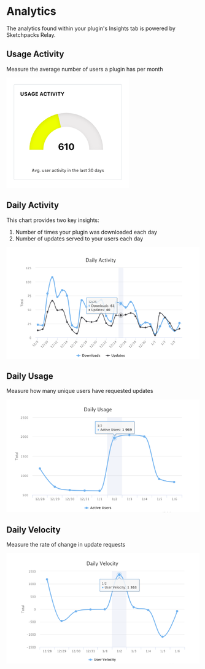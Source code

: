# Analytics

The analytics found within your plugin's Insights tab is powered by Sketchpacks Relay.

## Usage Activity

Measure the average number of users a plugin has per month

![](/gitbook/images/usage_activity_gauge.png)

## Daily Activity

This chart provides two key insights:

1. Number of times your plugin was downloaded each day
2. Number of updates served to your users each day

![](/gitbook/images/daily_activity_chart.png)

## Daily Usage

Measure how many unique users have requested updates

![](/gitbook/images/daily_usage_chart.png)

## Daily Velocity

Measure the rate of change in update requests

![](/gitbook/images/daily_velocity_chart.png)



